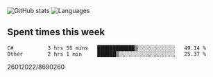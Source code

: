 ![GitHub stats](https://github-readme-stats.vercel.app/api?username=emipa606&theme=github_dark&show_icons=true) 
![Languages](https://github-readme-stats.vercel.app/api/top-langs/?username=emipa606&theme=github_dark&layout=compact)

## Spent times this week
<!--START_SECTION:waka-->

```text
C#           3 hrs 55 mins   ████████████▒░░░░░░░░░░░░   49.14 %
Other        2 hrs 1 min     ██████▒░░░░░░░░░░░░░░░░░░   25.37 %
```

<!--END_SECTION:waka-->


26012022/8690260
